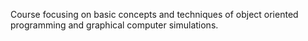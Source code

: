 Course focusing on basic concepts and techniques of object oriented programming and graphical computer simulations.